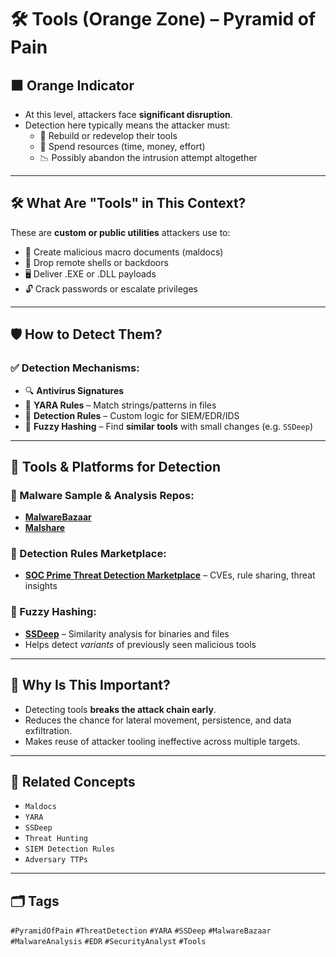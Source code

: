 # 🛠️ Tools (Orange Zone) – Pyramid of Pain

## 🟧 Orange Indicator
- At this level, attackers face **significant disruption**.
- Detection here typically means the attacker must:
  - 🔁 Rebuild or redevelop their tools
  - 💸 Spend resources (time, money, effort)
  - 📉 Possibly abandon the intrusion attempt altogether

---

## 🛠️ What Are "Tools" in This Context?

These are **custom or public utilities** attackers use to:
- 📄 Create malicious macro documents (maldocs)
- 🐚 Drop remote shells or backdoors
- 🖥️ Deliver .EXE or .DLL payloads
- 🔓 Crack passwords or escalate privileges

---

## 🛡️ How to Detect Them?

### ✅ Detection Mechanisms:
- 🔍 **Antivirus Signatures**
- 🔎 **YARA Rules** – Match strings/patterns in files
- 🧠 **Detection Rules** – Custom logic for SIEM/EDR/IDS
- 🔬 **Fuzzy Hashing** – Find **similar tools** with small changes (e.g. `SSDeep`)

---

## 🧰 Tools & Platforms for Detection

### 🔬 Malware Sample & Analysis Repos:
- **[MalwareBazaar](https://bazaar.abuse.ch)**
- **[Malshare](https://malshare.com)**

### 📘 Detection Rules Marketplace:
- **[SOC Prime Threat Detection Marketplace](https://tdm.socprime.com)** – CVEs, rule sharing, threat insights

### 🧮 Fuzzy Hashing:
- **[SSDeep](https://ssdeep-project.github.io/)** – Similarity analysis for binaries and files
- Helps detect *variants* of previously seen malicious tools

---

## 🧠 Why Is This Important?

- Detecting tools **breaks the attack chain early**.
- Reduces the chance for lateral movement, persistence, and data exfiltration.
- Makes reuse of attacker tooling ineffective across multiple targets.

---

## 🔗 Related Concepts
- `Maldocs`
- `YARA`
- `SSDeep`
- `Threat Hunting`
- `SIEM Detection Rules`
- `Adversary TTPs`

---

## 🗂️ Tags
`#PyramidOfPain` `#ThreatDetection` `#YARA` `#SSDeep` `#MalwareBazaar` `#MalwareAnalysis` `#EDR` `#SecurityAnalyst` `#Tools`
